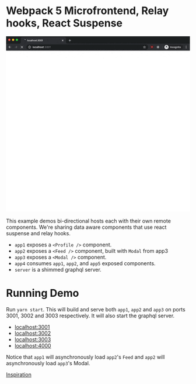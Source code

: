 # Webpack 5 Microfrontend, Relay hooks, React Suspense

<img src='https://github.com/hanford/bi-directional-mfe/blob/master/example.gif' alt='preview gif' width='600px' />

This example demos bi-directional hosts each with their own remote components. We're sharing data aware components that use react suspense and relay hooks.

- `app1` exposes a `<Profile />` component.
- `app2` exposes a `<Feed />` component, built with `Modal` from app3
- `app3` exposes a `<Modal />` component.
- `app4` consumes `app1`, `app2`, and `app5` exposed components.
- `server` is a shimmed graphql server.

# Running Demo

Run `yarn start`. This will build and serve both `app1`, `app2` and `app3` on ports 3001, 3002 and 3003 respectively. It will also start the graphql server.

- [localhost:3001](http://localhost:3001/)
- [localhost:3002](http://localhost:3002/)
- [localhost:3003](http://localhost:3003/)
- [localhost:4000](http://localhost:4000/graphql)

Notice that `app1` will asynchronously load `app2`'s `Feed` and `app2` will asynchronously load `app3`'s Modal.

[Inspiration](https://github.com/mizx/module-federation-examples/tree/master/bi-directional)
